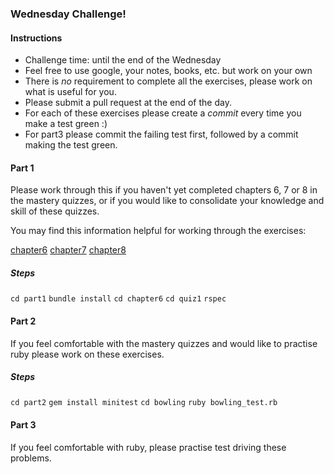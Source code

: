 ### Wednesday Challenge!

#### Instructions
  * Challenge time: until the end of the Wednesday
  * Feel free to use google, your notes, books, etc. but work on your own
  * There is _no_ requirement to complete all the exercises, please work on what
  is useful for you.
  * Please submit a pull request at the end of the day.
  * For each of these exercises please create a _commit_ every time you make a test green :)
  * For part3 please commit the failing test first, followed by a commit making the test green.


#### Part 1
Please work through this if you haven't yet completed chapters 6, 7 or 8 in
the mastery quizzes, or if you would like to consolidate your knowledge and
skill of these quizzes.

You may find this information helpful for working through the exercises:

[chapter6](https://mastery-curriculum.makers.tech/chapter6/)
[chapter7](https://mastery-curriculum.makers.tech/chapter7/)
[chapter8](https://mastery-curriculum.makers.tech/chapter8/)

##### Steps

`cd part1`
`bundle install`
`cd chapter6`
`cd quiz1`
`rspec`


#### Part 2
If you feel comfortable with the mastery quizzes and would like to practise ruby
please work on these exercises.

##### Steps

`cd part2`
`gem install minitest`
`cd bowling`
`ruby bowling_test.rb`


#### Part 3
If you feel comfortable with ruby, please practise test driving these problems.
